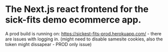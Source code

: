 # The Next.js react frontend for the sick-fits demo ecommerce app.

A prod build is running on: https://sickest-fits-prod.herokuapp.com/ - there are issues with logging in. 
(might need to disable samesite cookies, also the token might dissapear - PROD only issue)

